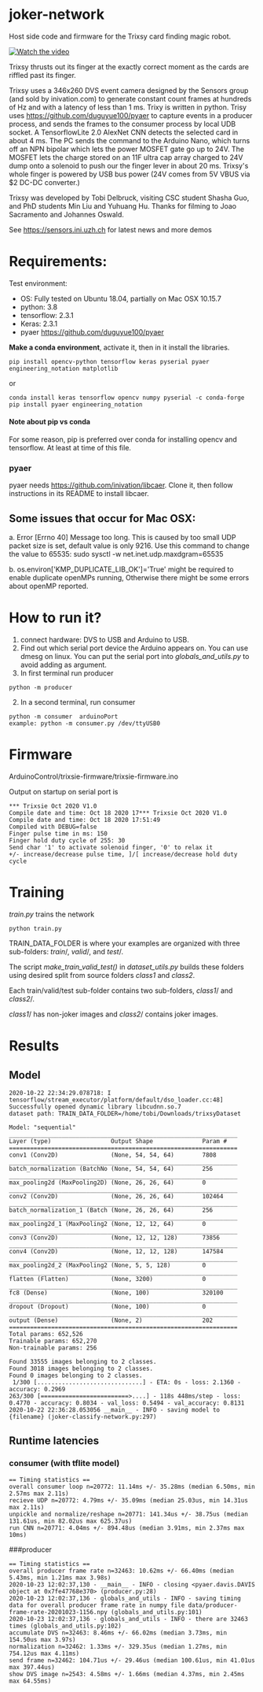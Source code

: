 # joker-network

Host side code and firmware for the Trixsy card finding magic robot.

[![Watch the video](https://img.youtube.com/vi/Y0Crn4DU17M/hqdefault.jpg)](https://youtu.be/Y0Crn4DU17M)

Trixsy thrusts out its finger at the exactly correct moment as the cards are riffled past its finger.

Trixsy uses a 346x260 DVS event camera designed by the Sensors group (and sold by inivation.com) to generate constant count frames at hundreds of Hz and with a latency of  less than 1 ms. Trixy is written in python. Trisy uses https://github.com/duguyue100/pyaer to capture events in a producer process, and sends the frames to the consumer process by local UDB socket. A TensorflowLite 2.0 AlexNet CNN detects the selected card in about 4 ms. The PC sends the command to the Arduino Nano, which turns off an NPN bipolar which lets the power MOSFET gate go up to 24V. The MOSFET lets the charge stored on an 11F ultra cap array charged to 24V dump onto a solenoid to push our the finger lever in about 20 ms. Trixsy's whole finger is powered by USB bus power (24V comes from 5V VBUS via $2 DC-DC converter.)

Trixsy was developed by Tobi Delbruck, visiting CSC student Shasha Guo, and PhD students Min Liu and Yuhuang Hu. Thanks for filming to Joao Sacramento and Johannes Oswald.

See https://sensors.ini.uzh.ch for latest news and more demos

# Requirements:
Test environment:

 - OS: Fully tested on Ubuntu 18.04, partially on Mac OSX 10.15.7 
 - python: 3.8
 - tensorflow: 2.3.1
 - Keras: 2.3.1
 - pyaer https://github.com/duguyue100/pyaer
 
 **Make a conda environment**, activate it, then in it install the libraries.
 
```
pip install opencv-python tensorflow keras pyserial pyaer engineering_notation matplotlib
```
or
```
conda install keras tensorflow opencv numpy pyserial -c conda-forge
pip install pyaer engineering_notation
```

#### Note about pip vs conda
For some reason, pip is preferred over conda for installing opencv and tensorflow. At least at time of this file.

### pyaer
pyaer needs https://github.com/inivation/libcaer. Clone it, then follow instructions in its README to install libcaer. 



## Some issues that occur for Mac OSX:

 a. Error [Errno 40] Message too long. This is caused by too small UDP packet size is set, default value is only 9216. 
 Use this command to change the value to 65535: sudo sysctl -w net.inet.udp.maxdgram=65535

 b. os.environ['KMP_DUPLICATE_LIB_OK']='True' might be required to enable duplicate openMPs running, Otherwise
there might be some errors about openMP reported.


# How to run it?
 1. connect hardware: DVS to USB and Arduino to USB.
 1. Find out which serial port device the Arduino appears on. You can use dmesg on linux. You can put the serial port into _globals_and_utils.py_ to avoid adding as argument.
 1. In first terminal run producer
```shell script
python -m producer
```
 2. In a second terminal, run consumer
```shell script
python -m consumer  arduinoPort
example: python -m consumer.py /dev/ttyUSB0
```


# Firmware

ArduinoControl/trixsie-firmware/trixsie-firmware.ino

Output on startup on serial port is
```
*** Trixsie Oct 2020 V1.0
Compile date and time: Oct 18 2020 17*** Trixsie Oct 2020 V1.0
Compile date and time: Oct 18 2020 17:51:49
Compiled with DEBUG=false
Finger pulse time in ms: 150
Finger hold duty cycle of 255: 30
Send char '1' to activate solenoid finger, '0' to relax it
+/- increase/decrease pulse time, ]/[ increase/decrease hold duty cycle

```

# Training

_train.py_ trains the network  

```
python train.py
```

TRAIN_DATA_FOLDER is where your examples are organized with three sub-folders: _train_/, _valid_/, and _test_/.

The script _make_train_valid_test()_ in _dataset_utils.py_ builds these folders using desired split from source folders _class1_ and _class2_.  

Each train/valid/test sub-folder contains two sub-folders, _class1_/ and _class2_/. 

_class1_/ has non-joker images and _class2_/ contains joker images.


# Results

## Model
```
2020-10-22 22:34:29.078718: I tensorflow/stream_executor/platform/default/dso_loader.cc:48] Successfully opened dynamic library libcudnn.so.7
dataset path: TRAIN_DATA_FOLDER=/home/tobi/Downloads/trixsyDataset

Model: "sequential"
_________________________________________________________________
Layer (type)                 Output Shape              Param #   
=================================================================
conv1 (Conv2D)               (None, 54, 54, 64)        7808      
_________________________________________________________________
batch_normalization (BatchNo (None, 54, 54, 64)        256       
_________________________________________________________________
max_pooling2d (MaxPooling2D) (None, 26, 26, 64)        0         
_________________________________________________________________
conv2 (Conv2D)               (None, 26, 26, 64)        102464    
_________________________________________________________________
batch_normalization_1 (Batch (None, 26, 26, 64)        256       
_________________________________________________________________
max_pooling2d_1 (MaxPooling2 (None, 12, 12, 64)        0         
_________________________________________________________________
conv3 (Conv2D)               (None, 12, 12, 128)       73856     
_________________________________________________________________
conv4 (Conv2D)               (None, 12, 12, 128)       147584    
_________________________________________________________________
max_pooling2d_2 (MaxPooling2 (None, 5, 5, 128)         0         
_________________________________________________________________
flatten (Flatten)            (None, 3200)              0         
_________________________________________________________________
fc8 (Dense)                  (None, 100)               320100    
_________________________________________________________________
dropout (Dropout)            (None, 100)               0         
_________________________________________________________________
output (Dense)               (None, 2)                 202       
=================================================================
Total params: 652,526
Trainable params: 652,270
Non-trainable params: 256

Found 33555 images belonging to 2 classes.
Found 3018 images belonging to 2 classes.
Found 0 images belonging to 2 classes.
 1/300 [..............................] - ETA: 0s - loss: 2.1360 - accuracy: 0.2969
263/300 [=========================>....] - 118s 448ms/step - loss: 0.4770 - accuracy: 0.8034 - val_loss: 0.5494 - val_accuracy: 0.8131
2020-10-22 22:36:28.053056 __main__ - INFO - saving model to {filename} (joker-classify-network.py:297)

```

## Runtime latencies

### consumer (with tflite model)

```
== Timing statistics ==
overall consumer loop n=20772: 11.14ms +/- 35.28ms (median 6.50ms, min 2.57ms max 2.11s)
recieve UDP n=20772: 4.79ms +/- 35.09ms (median 25.03us, min 14.31us max 2.11s)
unpickle and normalize/reshape n=20771: 141.34us +/- 38.75us (median 131.61us, min 82.02us max 625.37us)
run CNN n=20771: 4.04ms +/- 894.48us (median 3.91ms, min 2.37ms max 10ms)
```

###producer

```
== Timing statistics ==
overall producer frame rate n=32463: 10.62ms +/- 66.40ms (median 5.43ms, min 1.21ms max 3.98s)
2020-10-23 12:02:37,130 - __main__ - INFO - closing <pyaer.davis.DAVIS object at 0x7fe47768e370> (producer.py:28)
2020-10-23 12:02:37,136 - globals_and_utils - INFO - saving timing data for overall producer frame rate in numpy file data/producer-frame-rate-20201023-1156.npy (globals_and_utils.py:101)
2020-10-23 12:02:37,136 - globals_and_utils - INFO - there are 32463 times (globals_and_utils.py:102)
accumulate DVS n=32463: 8.46ms +/- 66.02ms (median 3.73ms, min 154.50us max 3.97s)
normalization n=32462: 1.33ms +/- 329.35us (median 1.27ms, min 754.12us max 4.11ms)
send frame n=32462: 104.71us +/- 29.46us (median 100.61us, min 41.01us max 397.44us)
show DVS image n=2543: 4.58ms +/- 1.66ms (median 4.37ms, min 2.45ms max 64.55ms)
```
